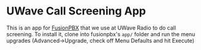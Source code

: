 # UWave Call Screening App
This is an app for [FusionPBX](http://www.fusionpbx.com/) that we use at UWave Radio to do call
screening. To install it, clone into fusionpbx's `app/` folder and run the menu upgrades
(Advanced->Upgrade, check off Menu Defaults and hit Execute)
